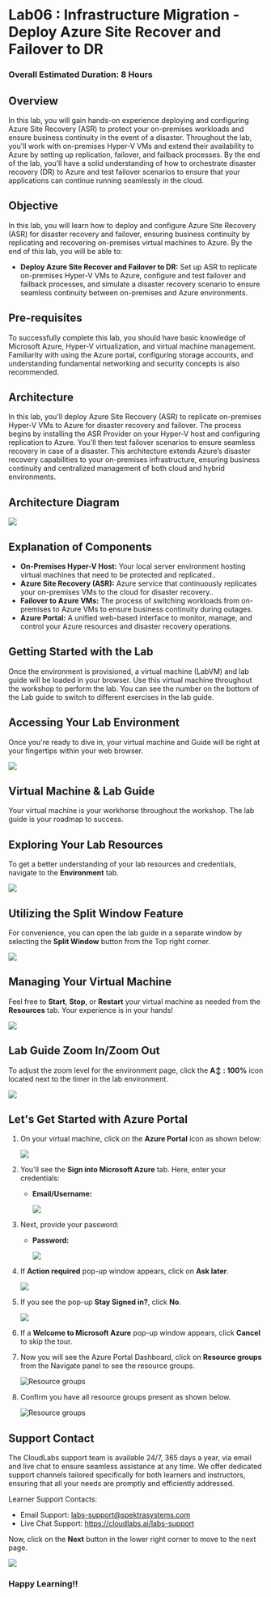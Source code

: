 # Lab06 : Infrastructure Migration - Deploy Azure Site Recover and Failover to DR
 
### Overall Estimated Duration: 8 Hours

## Overview
In this lab, you will gain hands-on experience deploying and configuring Azure Site Recovery (ASR) to protect your on-premises workloads and ensure business continuity in the event of a disaster. Throughout the lab, you'll work with on-premises Hyper-V VMs and extend their availability to Azure by setting up replication, failover, and failback processes. By the end of the lab, you’ll have a solid understanding of how to orchestrate disaster recovery (DR) to Azure and test failover scenarios to ensure that your applications can continue running seamlessly in the cloud.

## Objective
In this lab, you will learn how to deploy and configure Azure Site Recovery (ASR) for disaster recovery and failover, ensuring business continuity by replicating and recovering on-premises virtual machines to Azure. By the end of this lab, you will be able to:

- **Deploy Azure Site Recover and Failover to DR:** Set up ASR to replicate on-premises Hyper-V VMs to Azure, configure and test failover and failback processes, and simulate a disaster recovery scenario to ensure seamless continuity between on-premises and Azure environments.

## Pre-requisites
To successfully complete this lab, you should have basic knowledge of Microsoft Azure, Hyper-V virtualization, and virtual machine management. Familiarity with using the Azure portal, configuring storage accounts, and understanding fundamental networking and security concepts is also recommended.

## Architecture
In this lab, you'll deploy Azure Site Recovery (ASR) to replicate on-premises Hyper-V VMs to Azure for disaster recovery and failover. The process begins by installing the ASR Provider on your Hyper-V host and configuring replication to Azure. You'll then test failover scenarios to ensure seamless recovery in case of a disaster. This architecture extends Azure’s disaster recovery capabilities to your on-premises infrastructure, ensuring business continuity and centralized management of both cloud and hybrid environments.

## Architecture Diagram

   ![](./Images/akArch6new.png)

## Explanation of Components

- **On-Premises Hyper-V Host:** Your local server environment hosting virtual machines that need to be protected and replicated..
- **Azure Site Recovery (ASR):** Azure service that continuously replicates your on-premises VMs to the cloud for disaster recovery..
- **Failover to Azure VMs:** The process of switching workloads from on-premises to Azure VMs to ensure business continuity during outages.
- **Azure Portal:** A unified web-based interface to monitor, manage, and control your Azure resources and disaster recovery operations.

## Getting Started with the Lab
Once the environment is provisioned, a virtual machine (LabVM) and lab guide will be loaded in your browser. Use this virtual machine throughout the workshop to perform the lab. You can see the number on the bottom of the Lab guide to switch to different exercises in the lab guide.

## Accessing Your Lab Environment
 
Once you're ready to dive in, your virtual machine and Guide will be right at your fingertips within your web browser.

   ![](./Images/FIRST_Page-lab06.png)

## Virtual Machine & Lab Guide
 
Your virtual machine is your workhorse throughout the workshop. The lab guide is your roadmap to success.
 
## Exploring Your Lab Resources
 
To get a better understanding of your lab resources and credentials, navigate to the **Environment** tab.

   ![](./Images/30052025(2)new.png)
 
## Utilizing the Split Window Feature
 
For convenience, you can open the lab guide in a separate window by selecting the **Split Window** button from the Top right corner.
 
   ![](./Images/30052025(3)new.png)
 
## Managing Your Virtual Machine
 
Feel free to **Start**, **Stop**, or **Restart** your virtual machine as needed from the **Resources** tab. Your experience is in your hands!
 
  ![](./Images/30052025(4)new.png)

## Lab Guide Zoom In/Zoom Out

To adjust the zoom level for the environment page, click the **A↕ : 100%** icon located next to the timer in the lab environment.

   ![](./Images/30052025(5)new.png)
 
## Let's Get Started with Azure Portal
 
1. On your virtual machine, click on the **Azure Portal** icon as shown below:
 
    ![](./Images/GS1new.png)
 
2. You'll see the **Sign into Microsoft Azure** tab. Here, enter your credentials:
 
   - **Email/Username:** <inject key="AzureAdUserEmail"></inject>
 
      ![](./Images/GS2new.png)
 
3. Next, provide your password:
 
   - **Password:** <inject key="AzureAdUserPassword"></inject>
 
      ![](./Images/GS3new.png)

4. If **Action required** pop-up window appears, click on **Ask later**.

      ![](./Images/ask-later-01new.png)
 
4. If you see the pop-up **Stay Signed in?**, click **No**.

      ![](./Images/GS9new.png)

6. If a **Welcome to Microsoft Azure** pop-up window appears, click **Cancel** to skip the tour.

7. Now you will see the Azure Portal Dashboard, click on **Resource groups** from the Navigate panel to see the resource groups.

   ![](Images/select-rgnew.png "Resource groups")
   
8. Confirm you have all resource groups present as shown below.

   ![](Images/upimage10new.png "Resource groups")
 
## Support Contact
The CloudLabs support team is available 24/7, 365 days a year, via email and live chat to ensure seamless assistance at any time. We offer dedicated support channels tailored specifically for both learners and instructors, ensuring that all your needs are promptly and efficiently addressed.

Learner Support Contacts:

- Email Support: labs-support@spektrasystems.com
- Live Chat Support: https://cloudlabs.ai/labs-support

Now, click on the **Next** button in the lower right corner to move to the next page.

   ![](./Images/Lab06-Nextpagebutton.png)

### Happy Learning!!
